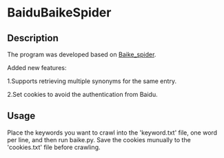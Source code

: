 # BaiduBaikeSpider

## Description
The program was developed based on [Baike_spider](https://github.com/JinJackson/Baike_spider).

Added new features:

1.Supports retrieving multiple synonyms for the same entry.

2.Set cookies to avoid the authentication from Baidu.

## Usage
Place the keywords you want to crawl into the 'keyword.txt' file, one word per line, and then run baike.py.
Save the cookies munually to the 'cookies.txt' file before crawling.
